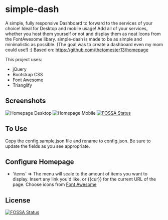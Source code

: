 # simple-dash

A simple, fully responsive Dashboard to forward to the services of your choice! Ideal for Desktop and mobile usage!
Add all of your services, whether you host them yourself or not and display them as neat Icons from the FontAwesome libary.
simple-dash is made to be as simple and minimalistic as possible. (The goal was to create a dashboard even my mom could use!) :)
Based on: https://github.com/thetomester13/homepage

This project uses:
- jQuery
- Bootstrap CSS
- Font Awesome
- Trianglify

## Screenshots
![Homepage Desktop](example_img/homepage-desktop.jpg?raw=true)
![Homepage Mobile](example_img/homepage-mobile.jpg?raw=true)
[![FOSSA Status](https://app.fossa.io/api/projects/git%2Bgithub.com%2FSwagielka%2Fsimple-dash.svg?type=shield)](https://app.fossa.io/projects/git%2Bgithub.com%2FSwagielka%2Fsimple-dash?ref=badge_shield)

## To Use
Copy the config.sample.json file and rename to config.json. Be sure to update the fields as you see appropriate.

## Configure Homepage
- 'items' => The menu will scale to the amount of items you want to display. Insert any link you'd like, or {{cur}} for the current URL of the page. Choose icons from [Font Awesome](http://fontawesome.io/icons/)


## License
[![FOSSA Status](https://app.fossa.io/api/projects/git%2Bgithub.com%2FSwagielka%2Fsimple-dash.svg?type=large)](https://app.fossa.io/projects/git%2Bgithub.com%2FSwagielka%2Fsimple-dash?ref=badge_large)